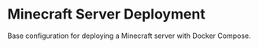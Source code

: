 # Minecraft Server Deployment

Base configuration for deploying a Minecraft server with Docker Compose.
